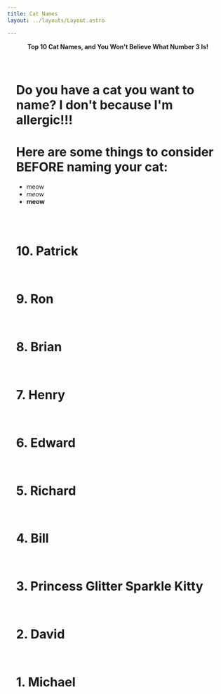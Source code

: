 ```yaml
---
title: Cat Names
layout: ../layouts/Layout.astro

---
```


<div align="center">

**Top 10 Cat Names, and You Won't Believe What Number 3 Is!**

</div>

<div class="container">

# Do you have a cat you want to name? I don't because I'm allergic!!! 
# Here are some things to consider BEFORE naming your cat:
+ meow
+ _meow_
+ **meow**

<br>
<br>

# 10. Patrick

<br>

# 9. Ron

<br>

# 8. Brian

<br>

# 7. Henry

<br>

# 6. Edward

<br>

# 5. Richard

<br>

# 4. Bill

<br>

# 3. Princess Glitter Sparkle Kitty

<br>

# 2. David

<br>

# 1. Michael

<br>
<br>
<br>
</div>


<style>
    .container{
        padding: 20px;
        margin-left: auto;
        margin-right: auto;
        max-width: 600px;
    }
</style>